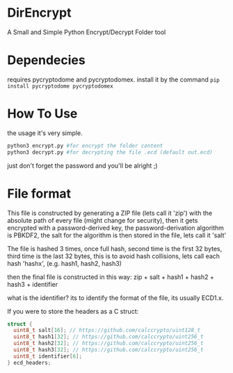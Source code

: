 # DirEncrypt
A Small and Simple Python Encrypt/Decrypt Folder tool

# Dependecies
requires pycryptodome and pycryptodomex. install it by the command
`pip install pycryptodome pycryptodomex`

# How To Use
the usage it's very simple.

```python
python3 encrypt.py #for encrypt the folder content
python3 decrypt.py #for decrypting the file .ecd (default out.ecd)
```
just don't forget the password and you'll be alright ;)

# File format

This file is constructed by generating a ZIP file (lets call it 'zip') with the absolute path of every file (might change for security), then it gets encrypted with a password-derived key, the password-derivation algorithm is PBKDF2, the salt for the algorithm is then stored in the file, lets call it 'salt'

The file is hashed 3 times, once full hash, second time is the first 32 bytes, third time is the last 32 bytes, this is to avoid hash collisions, lets call each hash 'hashx', (e.g. hash1, hash2, hash3)

then the final file is constructed in this way:
zip + salt + hash1 + hash2 + hash3 + identifier

what is the identifier? its to identify the format of the file, its usually ECD1.x.

If you were to store the headers as a C struct:
```c
struct {
  uint8_t salt[16]; // https://github.com/calccrypto/uint128_t
  uint8_t hash1[32]; // https://github.com/calccrypto/uint256_t
  uint8_t hash2[32]; // https://github.com/calccrypto/uint256_t
  uint8_t hash3[32]; // https://github.com/calccrypto/uint256_t
  uint8_t identifier[6];
} ecd_headers;
```
